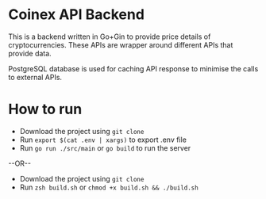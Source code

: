 # Coinex API Backend

This is a backend written in Go+Gin to provide price details of cryptocurrencies. These APIs are wrapper around different APIs that provide data.

PostgreSQL database is used for caching API response to minimise the calls to external APIs.

# How to run

- Download the project using `git clone`
- Run `export $(cat .env | xargs)` to export .env file
- Run `go run ./src/main` or `go build` to run the server

--OR--

- Download the project using `git clone`
- Run `zsh build.sh` or `chmod +x build.sh && ./build.sh`
